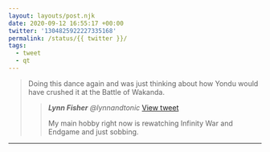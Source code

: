 ```yaml
---
layout: layouts/post.njk
date: 2020-09-12 16:55:17 +00:00
twitter: '1304825922227335168'
permalink: /status/{{ twitter }}/
tags: 
  - tweet
  - qt
---
```


> Doing this dance again and was just thinking about how Yondu would have crushed it at the Battle of Wakanda. 
> 
> > <cite>**Lynn Fisher** @lynnandtonic</cite> [View tweet](/status/1278523283504156678)
> > 
> > My main hobby right now is rewatching Infinity War and Endgame and just sobbing.

---

